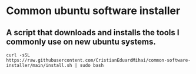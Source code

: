 # Common ubuntu software installer

## A script that downloads and installs the tools I commonly use on new ubuntu systems.

```
curl -sSL https://raw.githubusercontent.com/CristianEduardMihai/common-software-installer/main/install.sh | sudo bash
```
